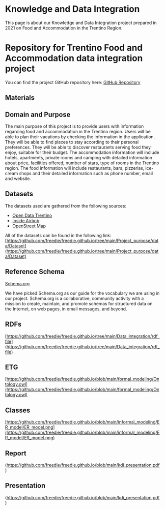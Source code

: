 # Knowledge and Data Integration

This page is about our Knowledge and Data Integration project prepared in 2021 on Food and Accommodation in the Trentino Region.


# Repository for Trentino Food and Accommodation data integration project

You can find the project GitHub repository here: [GitHub Repository](https://github.com/freedie/freedie.github.io/)

## Materials

## Domain and Purpose

The main purpose of this project is to provide users with information regarding food and accommodation
in the Trentino region. Users will be able to plan their vacations by checking the
information in the application. They will be able to find places to stay according to their personal
preferences. They will be able to discover restaurants serving food they enjoy, suitable for their
budget.
The accommodation information will include hotels, apartments, private rooms and camping
with detailed information about price, facilities offered, number of stars, type of rooms in the
Trentino region. The food information will include restaurants, bars, pizzerias, ice-cream shops
and their detailed information such as phone number, email and website.

## Datasets

The datasets used are gathered from the following sources:
- [Open Data Trentino](https://dati.trentino.it/">)
- [Inside Airbnb](https://www.insideairbnb.com)
- [OpenStreet Map](https://www.openstreetmap.org)

All of the datasets can be found in the following link:
[https://github.com/freedie/freedie.github.io/tree/main/Project_purpose/data/Dataset](https://github.com/freedie/freedie.github.io/tree/main/Project_purpose/data/Dataset)

## Reference Schema

[Schema.org](https://www.schema.org/)

We have picked Schema.org as our guide for the vocabulary we are using in our project.
Schema.org is a collaborative, community activity with a mission to create, maintain, and
promote schemas for structured data on the Internet, on web pages, in email messages,
and beyond.

## RDFs

[https://github.com/freedie/freedie.github.io/tree/main/Data_integration/rdf_file](https://github.com/freedie/freedie.github.io/tree/main/Data_integration/rdf_file)


## ETG

[https://github.com/freedie/freedie.github.io/blob/main/formal_modeling/Ontology.owl](https://github.com/freedie/freedie.github.io/blob/main/formal_modeling/Ontology.owl)

## Classes

[https://github.com/freedie/freedie.github.io/blob/main/informal_modeling/ER_model/ER_model.png](https://github.com/freedie/freedie.github.io/blob/main/informal_modeling/ER_model/ER_model.png)

## Report

(https://github.com/freedie/freedie.github.io/blob/main/kdi_presentation.pdf)

## Presentation

(https://github.com/freedie/freedie.github.io/blob/main/kdi_presentation.pdf)

